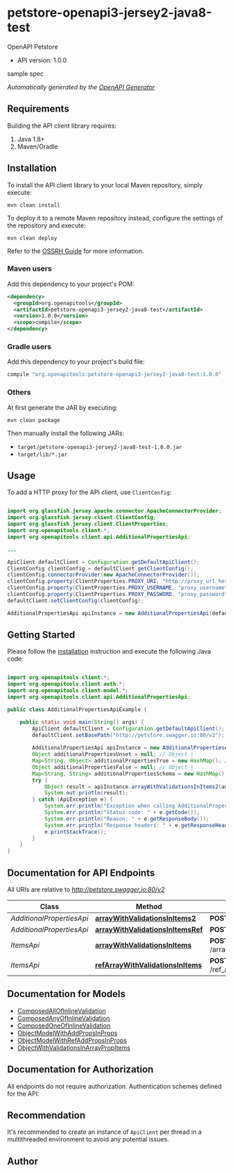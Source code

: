 # petstore-openapi3-jersey2-java8-test

OpenAPI Petstore

- API version: 1.0.0

sample spec


*Automatically generated by the [OpenAPI Generator](https://openapi-generator.tech)*

## Requirements

Building the API client library requires:

1. Java 1.8+
2. Maven/Gradle

## Installation

To install the API client library to your local Maven repository, simply execute:

```shell
mvn clean install
```

To deploy it to a remote Maven repository instead, configure the settings of the repository and execute:

```shell
mvn clean deploy
```

Refer to the [OSSRH Guide](http://central.sonatype.org/pages/ossrh-guide.html) for more information.

### Maven users

Add this dependency to your project's POM:

```xml
<dependency>
  <groupId>org.openapitools</groupId>
  <artifactId>petstore-openapi3-jersey2-java8-test</artifactId>
  <version>1.0.0</version>
  <scope>compile</scope>
</dependency>
```

### Gradle users

Add this dependency to your project's build file:

```groovy
compile "org.openapitools:petstore-openapi3-jersey2-java8-test:1.0.0"
```

### Others

At first generate the JAR by executing:

```shell
mvn clean package
```

Then manually install the following JARs:

- `target/petstore-openapi3-jersey2-java8-test-1.0.0.jar`
- `target/lib/*.jar`

## Usage

To add a HTTP proxy for the API client, use `ClientConfig`:
```java

import org.glassfish.jersey.apache.connector.ApacheConnectorProvider;
import org.glassfish.jersey.client.ClientConfig;
import org.glassfish.jersey.client.ClientProperties;
import org.openapitools.client.*;
import org.openapitools.client.api.AdditionalPropertiesApi;

...

ApiClient defaultClient = Configuration.getDefaultApiClient();
ClientConfig clientConfig = defaultClient.getClientConfig();
clientConfig.connectorProvider(new ApacheConnectorProvider());
clientConfig.property(ClientProperties.PROXY_URI, "http://proxy_url_here");
clientConfig.property(ClientProperties.PROXY_USERNAME, "proxy_username");
clientConfig.property(ClientProperties.PROXY_PASSWORD, "proxy_password");
defaultClient.setClientConfig(clientConfig);

AdditionalPropertiesApi apiInstance = new AdditionalPropertiesApi(defaultClient);

```

## Getting Started

Please follow the [installation](#installation) instruction and execute the following Java code:

```java

import org.openapitools.client.*;
import org.openapitools.client.auth.*;
import org.openapitools.client.model.*;
import org.openapitools.client.api.AdditionalPropertiesApi;

public class AdditionalPropertiesApiExample {

    public static void main(String[] args) {
        ApiClient defaultClient = Configuration.getDefaultApiClient();
        defaultClient.setBasePath("http://petstore.swagger.io:80/v2");
        
        AdditionalPropertiesApi apiInstance = new AdditionalPropertiesApi(defaultClient);
        Object additionalPropertiesUnset = null; // Object | 
        Map<String, Object> additionalPropertiesTrue = new HashMap(); // Map<String, Object> | 
        Object additionalPropertiesFalse = null; // Object | 
        Map<String, String> additionalPropertiesSchema = new HashMap(); // Map<String, String> | 
        try {
            Object result = apiInstance.arrayWithValidationsInItems2(additionalPropertiesUnset, additionalPropertiesTrue, additionalPropertiesFalse, additionalPropertiesSchema);
            System.out.println(result);
        } catch (ApiException e) {
            System.err.println("Exception when calling AdditionalPropertiesApi#arrayWithValidationsInItems2");
            System.err.println("Status code: " + e.getCode());
            System.err.println("Reason: " + e.getResponseBody());
            System.err.println("Response headers: " + e.getResponseHeaders());
            e.printStackTrace();
        }
    }
}

```

## Documentation for API Endpoints

All URIs are relative to *http://petstore.swagger.io:80/v2*

Class | Method | HTTP request | Description
------------ | ------------- | ------------- | -------------
*AdditionalPropertiesApi* | [**arrayWithValidationsInItems2**](docs/AdditionalPropertiesApi.md#arrayWithValidationsInItems2) | **POST** /additional_properties/ | 
*AdditionalPropertiesApi* | [**arrayWithValidationsInItemsRef**](docs/AdditionalPropertiesApi.md#arrayWithValidationsInItemsRef) | **POST** /ref_additional_properties/ | 
*ItemsApi* | [**arrayWithValidationsInItems**](docs/ItemsApi.md#arrayWithValidationsInItems) | **POST** /array_with_validations_in_items/{items} | 
*ItemsApi* | [**refArrayWithValidationsInItems**](docs/ItemsApi.md#refArrayWithValidationsInItems) | **POST** /ref_array_with_validations_in_items/{items} | 


## Documentation for Models

 - [ComposedAllOfInlineValidation](docs/ComposedAllOfInlineValidation.md)
 - [ComposedAnyOfInlineValidation](docs/ComposedAnyOfInlineValidation.md)
 - [ComposedOneOfInlineValidation](docs/ComposedOneOfInlineValidation.md)
 - [ObjectModelWithAddPropsInProps](docs/ObjectModelWithAddPropsInProps.md)
 - [ObjectModelWithRefAddPropsInProps](docs/ObjectModelWithRefAddPropsInProps.md)
 - [ObjectWithValidationsInArrayPropItems](docs/ObjectWithValidationsInArrayPropItems.md)


## Documentation for Authorization

All endpoints do not require authorization.
Authentication schemes defined for the API:

## Recommendation

It's recommended to create an instance of `ApiClient` per thread in a multithreaded environment to avoid any potential issues.

## Author



